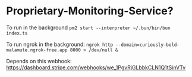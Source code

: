 # Proprietary-Monitoring-Service?

To run in the background `pm2 start --interpreter ~/.bun/bin/bun index.ts`

To run ngrok in the background: `ngrok http --domain=curiously-bold-malamute.ngrok-free.app 8000 > /dev/null &`

Depends on this webhook: https://dashboard.stripe.com/webhooks/we_1PgvRjGLbbkCLN1Q1tSinVTv

